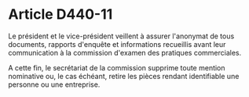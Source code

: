 # Article D440-11

Le président et le vice-président veillent à assurer l'anonymat de tous documents, rapports d'enquête et informations recueillis avant leur communication à la commission d'examen des pratiques commerciales.

A cette fin, le secrétariat de la commission supprime toute mention nominative ou, le cas échéant, retire les pièces rendant identifiable une personne ou une entreprise.
